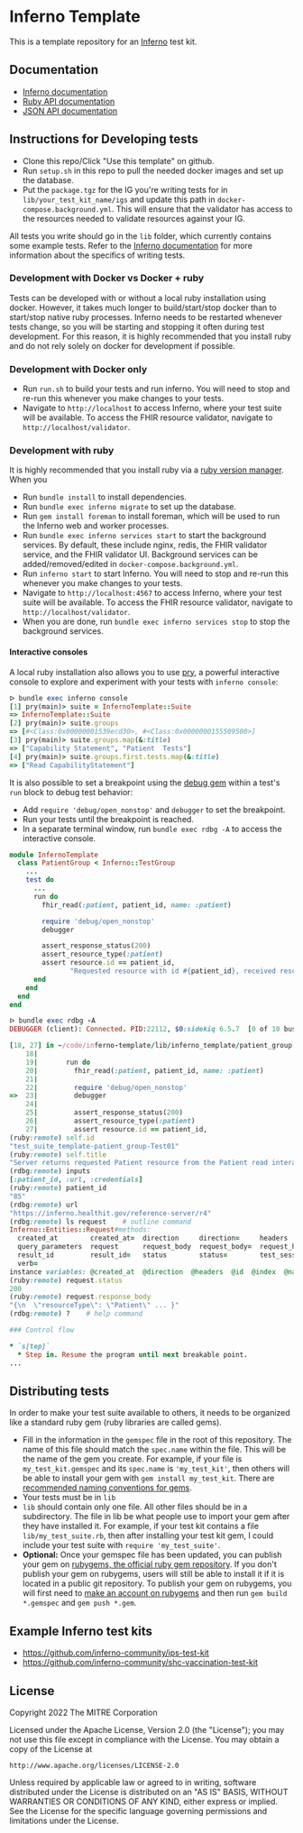 # Inferno Template

This is a template repository for an
[Inferno](https://github.com/inferno-community/inferno-core) test kit.

## Documentation
- [Inferno documentation](https://inferno-framework.github.io/inferno-core/)
- [Ruby API documentation](https://inferno-framework.github.io/inferno-core/docs)
- [JSON API documentation](https://inferno-framework.github.io/inferno-core/api-docs)

## Instructions for Developing tests

- Clone this repo/Click "Use this template" on github.
- Run `setup.sh` in this repo to pull the needed docker images and set up the
  database.
- Put the `package.tgz` for the IG you're writing tests for in
  `lib/your_test_kit_name/igs` and update this path in
  `docker-compose.background.yml`.
  This will ensure that the validator has access to the resources needed to
  validate resources against your IG.
  
All tests you write should go in the `lib` folder, which currently contains some
example tests. Refer to the [Inferno
documentation](https://inferno-framework.github.io/inferno-core/) for more
information about the specifics of writing tests.

### Development with Docker vs Docker + ruby
Tests can be developed with or without a local ruby installation using docker.
However, it takes much longer to build/start/stop docker than to start/stop
native ruby processes. Inferno needs to be restarted whenever tests change, so
you will be starting and stopping it often during test development. For this
reason, it is highly recommended that you install ruby and do not rely solely on
docker for development if possible.

### Development with Docker only
- Run `run.sh` to build your tests and run inferno. You will need to stop and
  re-run this whenever you make changes to your tests.
- Navigate to `http://localhost` to access Inferno, where your test suite will
  be available. To access the FHIR resource validator, navigate to
  `http://localhost/validator`.

### Development with ruby
It is highly recommended that you install ruby via a [ruby version
manager](https://www.ruby-lang.org/en/documentation/installation/#managers). When you

- Run `bundle install` to install dependencies.
- Run `bundle exec inferno migrate` to set up the database.
- Run `gem install foreman` to install foreman, which will be used to run the
  Inferno web and worker processes.
- Run `bundle exec inferno services start` to start the background services. By
  default, these include nginx, redis, the FHIR validator service, and the FHIR
  validator UI. Background services can be added/removed/edited in
  `docker-compose.background.yml`.
- Run `inferno start` to start Inferno. You will need to stop and re-run this
  whenever you make changes to your tests.
- Navigate to `http://localhost:4567` to access Inferno, where your test suite will
  be available. To access the FHIR resource validator, navigate to
  `http://localhost/validator`.
- When you are done, run `bundle exec inferno services stop` to stop the
  background services.

#### Interactive consoles
A local ruby installation also allows you to use [pry](https://pry.github.io/),
a powerful interactive console to explore and experiment with your tests with
`inferno console`:
```ruby
ᐅ bundle exec inferno console
[1] pry(main)> suite = InfernoTemplate::Suite
=> InfernoTemplate::Suite
[2] pry(main)> suite.groups
=> [#<Class:0x00000001539ecd30>, #<Class:0x0000000155509500>]
[3] pry(main)> suite.groups.map(&:title)
=> ["Capability Statement", "Patient  Tests"]
[4] pry(main)> suite.groups.first.tests.map(&:title)
=> ["Read CapabilityStatement"]
```

It is also possible to set a breakpoint using the [debug
gem](https://github.com/ruby/debug) within a test's `run` block to debug test
behavior:
- Add `require 'debug/open_nonstop'` and `debugger` to set the breakpoint.
- Run your tests until the breakpoint is reached.
- In a separate terminal window, run `bundle exec rdbg -A` to access the
  interactive console.

```ruby
module InfernoTemplate
  class PatientGroup < Inferno::TestGroup
    ...
    test do
      ...
      run do
        fhir_read(:patient, patient_id, name: :patient)

        require 'debug/open_nonstop'
        debugger

        assert_response_status(200)
        assert_resource_type(:patient)
        assert resource.id == patient_id,
               "Requested resource with id #{patient_id}, received resource with id #{resource.id}"
      end
    end
  end
end
```

```ruby
ᐅ bundle exec rdbg -A
DEBUGGER (client): Connected. PID:22112, $0:sidekiq 6.5.7  [0 of 10 busy]

[18, 27] in ~/code/inferno-template/lib/inferno_template/patient_group.rb
    18|
    19|       run do
    20|         fhir_read(:patient, patient_id, name: :patient)
    21|
    22|         require 'debug/open_nonstop'
=>  23|         debugger
    24|
    25|         assert_response_status(200)
    26|         assert_resource_type(:patient)
    27|         assert resource.id == patient_id,
(ruby:remote) self.id
"test_suite_template-patient_group-Test01"
(ruby:remote) self.title
"Server returns requested Patient resource from the Patient read interaction"
(rdbg:remote) inputs
[:patient_id, :url, :credentials]
(ruby:remote) patient_id
"85"
(rdbg:remote) url
"https://inferno.healthit.gov/reference-server/r4"
(rdbg:remote) ls request    # outline command
Inferno::Entities::Request#methods:
  created_at        created_at=  direction     direction=     headers          headers=          id        id=         index          index=          name             name=
  query_parameters  request      request_body  request_body=  request_header   request_headers   resource  response    response_body  response_body=  response_header  response_headers
  result_id         result_id=   status        status=        test_session_id  test_session_id=  to_hash   updated_at  updated_at=    url             url=             verb
  verb=
instance variables: @created_at  @direction  @headers  @id  @index  @name  @request_body  @response_body  @result_id  @status  @test_session_id  @updated_at  @url  @verb
(ruby:remote) request.status
200
(ruby:remote) request.response_body
"{\n  \"resourceType\": \"Patient\" ... }"
(rdbg:remote) ?    # help command

### Control flow

* `s[tep]`
  * Step in. Resume the program until next breakable point.
...
```

## Distributing tests

In order to make your test suite available to others, it needs to be organized
like a standard ruby gem (ruby libraries are called gems).

- Fill in the information in the `gemspec` file in the root of this repository.
  The name of this file should match the `spec.name` within the file. This will
  be the name of the gem you create. For example, if your file is
  `my_test_kit.gemspec` and its `spec.name` is `'my_test_kit'`, then others will
  be able to install your gem with `gem install my_test_kit`. There are
  [recommended naming conventions for
  gems](https://guides.rubygems.org/name-your-gem/).
- Your tests must be in `lib`
- `lib` should contain only one file. All other files should be in a
  subdirectory. The file in lib be what people use to import your gem after they
  have installed it. For example, if your test kit contains a file
  `lib/my_test_suite.rb`, then after installing your test kit gem, I could
  include your test suite with `require 'my_test_suite'`.
- **Optional:** Once your gemspec file has been updated, you can publish your
  gem on [rubygems, the official ruby gem repository](https://rubygems.org/). If
  you don't publish your gem on rubygems, users will still be able to install it
  if it is located in a public git repository. To publish your gem on rubygems,
  you will first need to [make an account on
  rubygems](https://guides.rubygems.org/publishing/#publishing-to-rubygemsorg)
  and then run `gem build *.gemspec` and `gem push *.gem`.

## Example Inferno test kits

- https://github.com/inferno-community/ips-test-kit
- https://github.com/inferno-community/shc-vaccination-test-kit

## License
Copyright 2022 The MITRE Corporation

Licensed under the Apache License, Version 2.0 (the "License"); you may not use
this file except in compliance with the License. You may obtain a copy of the
License at
```
http://www.apache.org/licenses/LICENSE-2.0
```
Unless required by applicable law or agreed to in writing, software distributed
under the License is distributed on an "AS IS" BASIS, WITHOUT WARRANTIES OR
CONDITIONS OF ANY KIND, either express or implied. See the License for the
specific language governing permissions and limitations under the License.
